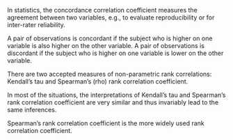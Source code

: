 In statistics, the concordance correlation coefficient measures the agreement between two variables, e.g., to evaluate reproducibility or for inter-rater reliability. 

A pair of observations is concordant if the subject who is higher on one variable is also higher on the other variable. A pair of observations is discordant if the subject who is higher on one variable is lower on the other variable.

There are two accepted measures of non-parametric rank correlations: Kendall’s tau and Spearman’s (rho) rank correlation coefficient.

In most of the situations, the interpretations of Kendall’s tau and Spearman’s rank correlation coefficient are very similar and thus invariably lead to the same inferences.

Spearman’s rank correlation coefficient is the more widely used rank correlation coefficient.
